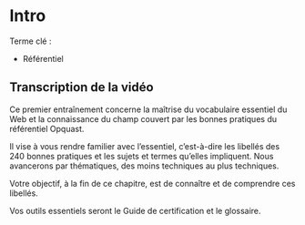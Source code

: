 # Intro

Terme clé :

- Référentiel

## Transcription de la vidéo

Ce premier entraînement concerne la maîtrise du vocabulaire essentiel du Web et la connaissance du champ couvert par les bonnes pratiques du référentiel Opquast.

Il vise à vous rendre familier avec l’essentiel, c’est-à-dire les libellés des 240 bonnes pratiques et les sujets et termes qu’elles impliquent. Nous avancerons par thématiques, des moins techniques au plus techniques.

Votre objectif, à la fin de ce chapitre, est de connaître et de comprendre ces libellés.

Vos outils essentiels seront le Guide de certification et le glossaire.